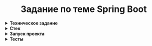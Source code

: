 <h1 align="center">Задание по теме Spring Boot</h1>

<details>
 <summary><strong>
  Техническое задание
</strong></summary>

#### ЗАДАНИЕ:

#### Тестовое задание 3:

1. Создать микросервис для работы с сессиями (Spring boot api), использовать mongoDB;
  - В микросервисе должны быть методы создания и получения текущей сессии по логину
  - В сессии должен быть айдишник, логин, которому принадлежит сессия и время открытия сессии
  - Сессия активна до конца текущего дня, когда она была открыта (придумать механизм очистки сессий)
2. Создать стартер, который сможет реализовать следующий функционал:
  - нужна аннотация, для того, что бы обернуть методы, которые будут реализовывать данный функционал
  - аннотация должна применятся к методам
  - одним из обязательных параметров методов, над которыми будет аннотация, должен быть объект, который будет хранить информацию о сессии(id)
  - еще одним их обязательных параметров методов, над которыми будет аннотация, должен быть объект, который содержит в себе логин
  - там где висит аннотация над методом, мы должны сходить в сервис сессий, получить или создать и получить сессию(нам важен только id) и заинжектить в наш параметр метода
  - идентификатор сессии используем только для логирования работы пользователя
  - сделать настройку для стартера как blackList(список логинов, для которых мы не создаём сессии и выкидываем ошибку) и откуда blackList будет подтягиваться, по дефолту из пропертей, но сделать возможность расширяемости, что бы можно было передать другой источник, откуда будет подтягиваться blackList

method example:

@Annotation(blackList = {PropertySourceHandler.class, DataSourceHandler.class})
public void work(Obj obj1, Obj obj2, Obj obj3...){
}
</details>

<details>
 <summary><strong>
  Стек
</strong></summary>

#### При разработке были использованы:

* Java 21
* Gradle 8.5
* Lombok plugin 8.4
* Spring-boot 3.2.4
* Spring-boot-starter-data-mongodb
* Spring-boot-starter-web
* Spring-boot-starter-data-jpa
* Spring-boot-starter-validation
* Mapstruct 1.5.5.Final
* Liquibase
* PostgreSQL
</details>

<details>
 <summary><strong>
  Запуск проекта
</strong></summary>

### Инструкция запуска модуля session

* Это объект, модуль который создает и сохраняет объект сессии в MongoDB.
* Перед запуском необходимо создать базу данных "session" и установить в application.yml в строках 4,5 свои креды.
* Также необходимо установить в строке 12 время для тайминга очистки сессий. По умолчанию он настроен на 00.00.
* Все готово его можно запускать
* Проверить правильность работы модуля можно выполнить запрос по url: http://localhost:8081/sessions
```json
{
    "login":"bean"
}
```
* и получим ответ 
```json
{
    "id": -8694649720637049247,
    "login": "bean",
    "openingTime": "2024-10-23T00:29:20"
}
```
***

### Инструкция для запуска стартера:

* Запустить задачу для стартера можно как из меню gradle так и с помощью `./gradlew -p starter publishToMavenLocal`
* Добавить в build.gradle в dependency своего проекта:

````groovy
dependencies {
  implementation 'ru.clevertec:starter:1.0-SNAPSHOT'
}
````

***

### Инструкция для запуска модуля video:

* основная функциональность модуля описана в репозитории https://github.com/Nikolay1992167/VideoHosting/tree/feature/videohosting. 
* В данном проекте она использована для тестирования аннотации. 
* В сервисе предусмотрено 3 способа указания blacklist: 
* 1. в параметрах аннотации;
* 2. в application.yml в поле black-list;
* 3. с помощью метода класса имплементирующего BlackListHandler и путь к нему необходимо указать в application.yml.

* Добавить в application.yaml модуля video url модуля сессий:

 ````yaml
session:
  aware:
    enabled: true
    url: http://localhost:8081/sessions
````

* Параметры метода должны содержать объект Session для отслеживания сессий, иначе получим исключение с сообщением
* `"Must be a Session object in the parameters"`.
* Большинство исключительных ситуаций обработано.
* Аннотация применена к методам контроллера UserController, так как объект User содержит поле login.
* Проверить можно:
* **POST save | Create new user**
* http://localhost:8080/users
* Request example:
````json
{
  "login": "mono",
  "name": "Elena",
  "email": "elena123@gmail.com"
}
````
* Response example:
````json
{
  "id": 40,
  "login": "mono",
  "name": "Elena",
  "email": "elena123@gmail.com"
}
````
* Так как в методах логируется сущность сессии получим следующий лог:
```
Session(id=2884496324949597136, login=mono, openingTime=2024-10-23T21:39:13)
```
***

</details>

<details>
 <summary><strong>
  Тесты
</strong></summary>

* Тесты не реализованы.
</details>